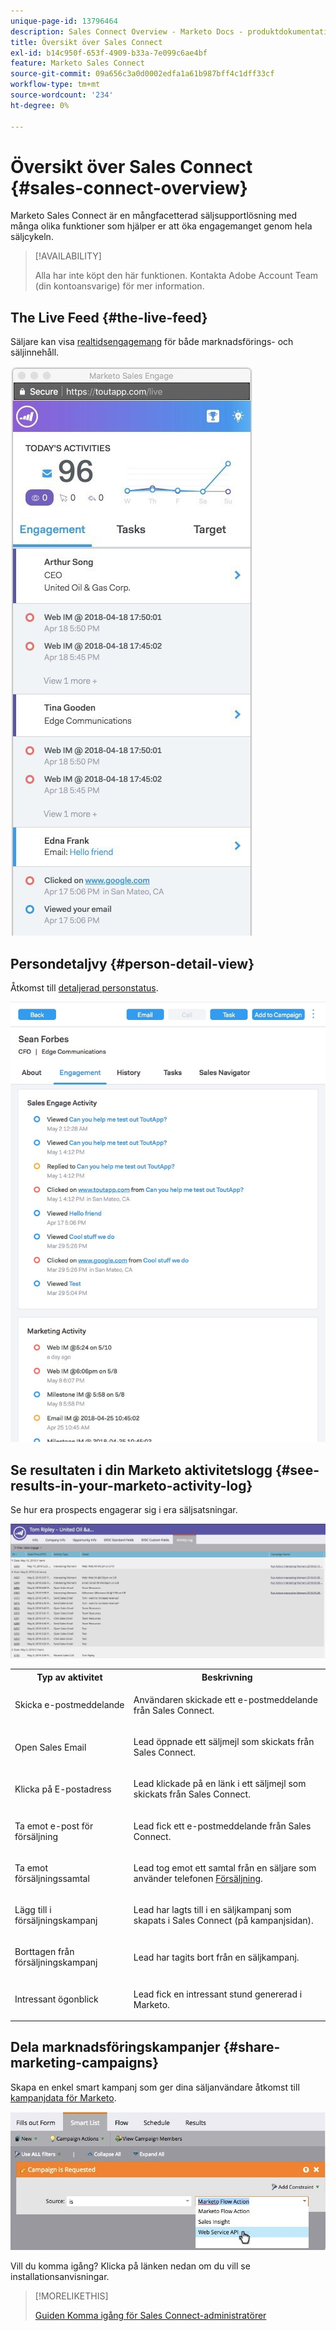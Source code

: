```yaml
---
unique-page-id: 13796464
description: Sales Connect Overview - Marketo Docs - produktdokumentation
title: Översikt över Sales Connect
exl-id: b14c950f-653f-4909-b33a-7e099c6ae4bf
feature: Marketo Sales Connect
source-git-commit: 09a656c3a0d0002edfa1a61b987bff4c1dff33cf
workflow-type: tm+mt
source-wordcount: '234'
ht-degree: 0%

---
```


# Översikt över Sales Connect {#sales-connect-overview}

Marketo Sales Connect är en mångfacetterad säljsupportlösning med många olika funktioner som hjälper er att öka engagemanget genom hela säljcykeln.

>[!AVAILABILITY]
>
>Alla har inte köpt den här funktionen. Kontakta Adobe Account Team (din kontoansvarige) för mer information.

## The Live Feed {#the-live-feed}

Säljare kan visa [realtidsengagemang](/help/marketo/product-docs/marketo-sales-connect/email/the-live-feed/live-feed-overview.md) för både marknadsförings- och säljinnehåll.

![](assets/engagement.jpg)

## Persondetaljvy {#person-detail-view}

Åtkomst till [detaljerad personstatus](/help/marketo/product-docs/marketo-sales-connect/people/person-detail-view.md).

![](assets/2018-05-11-at-3.28-pm.jpg)

## Se resultaten i din Marketo aktivitetslogg {#see-results-in-your-marketo-activity-log}

Se hur era prospects engagerar sig i era säljsatsningar.

![](assets/2018-05-11-at-3.30-pm.jpg)

<table>
 <tbody>
  <tr>
   <th>Typ av aktivitet</th>
   <th>Beskrivning</th>
  </tr>
  <tr>
   <td><p>Skicka e-postmeddelande</p></td>
   <td><p>Användaren skickade ett e-postmeddelande från Sales Connect.</p></td>
  </tr>
  <tr>
   <td><p>Open Sales Email</p></td>
   <td><p>Lead öppnade ett säljmejl som skickats från Sales Connect.</p></td>
  </tr>
  <tr>
   <td><p>Klicka på E-postadress</p></td>
   <td><p>Lead klickade på en länk i ett säljmejl som skickats från Sales Connect.</p></td>
  </tr>
  <tr>
   <td colspan="1"><p>Ta emot e-post för försäljning</p></td>
   <td colspan="1"><p>Lead fick ett e-postmeddelande från Sales Connect.</p></td>
  </tr>
  <tr>
   <td colspan="1"><p>Ta emot försäljningssamtal</p></td>
   <td colspan="1"><p>Lead tog emot ett samtal från en säljare som använder telefonen <a href="/help/marketo/product-docs/marketo-sales-connect/phone/sales-phone-overview.md" rel="nofollow">Försäljning</a>.</p></td>
  </tr>
  <tr>
   <td colspan="1"><p>Lägg till i försäljningskampanj</p></td>
   <td colspan="1"><p>Lead har lagts till i en säljkampanj som skapats i Sales Connect (på kampanjsidan).</p></td>
  </tr>
  <tr>
   <td colspan="1"><p>Borttagen från försäljningskampanj</p></td>
   <td colspan="1"><p>Lead har tagits bort från en säljkampanj.</p></td>
  </tr>
  <tr>
   <td colspan="1"><p>Intressant ögonblick</p></td>
   <td colspan="1"><p>Lead fick en intressant stund genererad i Marketo.</p></td>
  </tr>
 </tbody>
</table>

## Dela marknadsföringskampanjer {#share-marketing-campaigns}

Skapa en enkel smart kampanj som ger dina säljanvändare åtkomst till [kampanjdata för Marketo](/help/marketo/product-docs/marketo-sales-connect/marketo/make-a-campaign-visible-to-sales-connect-users.md).

![](assets/campaign-is-requested.jpg)

Vill du komma igång? Klicka på länken nedan om du vill se installationsanvisningar.

>[!MORELIKETHIS]
>
>[Guiden Komma igång för Sales Connect-administratörer](/help/marketo/product-docs/marketo-sales-connect/getting-started/getting-started-guide-for-sales-connect-admins.md)
